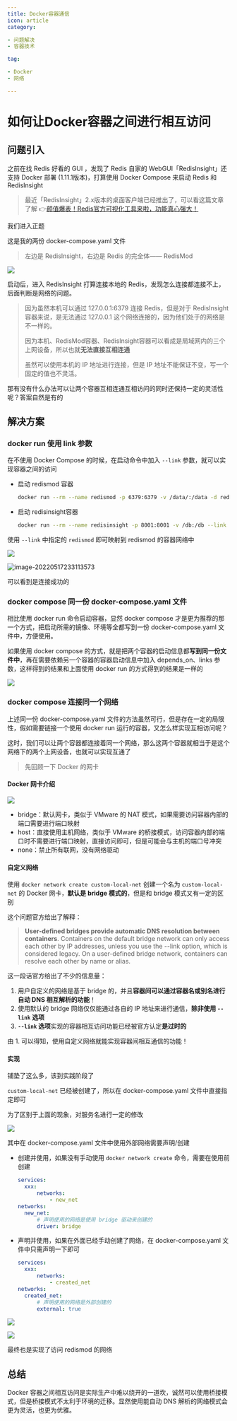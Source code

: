 ```yaml
---
title: Docker容器通信
icon: article
category:

- 问题解决
- 容器技术

tag:

- Docker
- 网络

---
```


# 如何让Docker容器之间进行相互访问

## 问题引入

之前在找 Redis 好看的 GUI ，发现了 Redis 自家的 WebGUI「RedisInsight」还支持 Docker 部署 (1.11.1版本)，打算使用 Docker
Compose 来启动 Redis 和 RedisInsight


> 最近「RedisInsight」2.x版本的桌面客户端已经推出了，可以看这篇文章了解
> 👉[颜值爆表！Redis官方可视化工具来啦，功能真心强大！](https://juejin.cn/post/7072537112834211847)

我们进入正题

这是我的两份 docker-compose.yaml 文件

> 左边是 RedisInsight，右边是 Redis 的完全体—— RedisMod

![](https://wingbun-notes-image.oss-cn-guangzhou.aliyuncs.com/images/20220519204620.png)

启动后，进入 RedisInsight 打算连接本地的 Redis，发现怎么连接都连接不上，后面判断是网络的问题。

> 因为虽然本机可以通过 127.0.0.1:6379 连接 Redis，但是对于 RedisInsight 容器来说，是无法通过 127.0.0.1
> 这个网络连接的，因为他们处于的网络是不一样的。
>
> 因为本机、RedisMod容器、RedisInsight容器可以看成是局域网内的三个上网设备，所以也就**无法直接互相连通**
>
> 虽然可以使用本机的 IP 地址进行连接，但是 IP 地址不能保证不变，写一个固定的值也不灵活。



那有没有什么办法可以让两个容器互相连通互相访问的同时还保持一定的灵活性呢？答案自然是有的



## 解决方案

### docker run 使用 link 参数

在不使用 Docker Compose 的时候，在启动命令中加入 `--link` 参数，就可以实现容器之间的访问

- 启动 redismod 容器

  ```bash
  docker run --rm --name redismod -p 6379:6379 -v /data/:/data -d redislabs/redismod:latest
  ```

- 启动 redisinsight容器

  ```bash
  docker run --rm --name redisinsight -p 8001:8001 -v /db:/db --link redismod -d redislabs/redisinsight:latest
  ```

使用 `--link` 中指定的 `redismod` 即可映射到 redismod 的容器网络中

![](https://wingbun-notes-image.oss-cn-guangzhou.aliyuncs.com/images/20220517233054.png)

![image-20220517233113573](https://wingbun-notes-image.oss-cn-guangzhou.aliyuncs.com/images/image-20220517233113573.png)

可以看到是连接成功的



### docker compose 同一份 docker-compose.yaml 文件

相比使用 docker run 命令启动容器，显然 docker compose 才是更为推荐的那一个方式，把启动所需的镜像、环境等全都写到一份 docker-compose.yaml 文件中，方便使用。

如果使用 docker compose 的方式，就是把两个容器的启动信息都**写到同一份文件中**，再在需要依赖另一个容器的容器启动信息中加入 depends_on、links 参数，这样得到的结果和上面使用 docker run 的方式得到的结果是一样的

![](https://wingbun-notes-image.oss-cn-guangzhou.aliyuncs.com/images/20220519214933.png)



### docker compose 连接同一个网络

上述同一份 docker-compose.yaml 文件的方法虽然可行，但是存在一定的局限性，假如需要链接一个使用 docker run 运行的容器，又怎么样实现互相访问呢？

这时，我们可以让两个容器都连接着同一个网络，那么这两个容器就相当于是这个网络下的两个上网设备，也就可以实现互通了

> 先回顾一下 Docker 的网卡

#### Docker 网卡介绍

![](https://wingbun-notes-image.oss-cn-guangzhou.aliyuncs.com/images/20220517230048.png)

- bridge：默认网卡，类似于 VMware 的 NAT 模式，如果需要访问容器内部的端口需要进行端口映射
- host：直接使用主机网络，类似于 VMware 的桥接模式，访问容器内部的端口时不需要进行端口映射，直接访问即可，但是可能会与主机的端口号冲突
- none：禁止所有联网，没有网络驱动



#### 自定义网络

使用 `docker network create custom-local-net` 创建一个名为 `custom-local-net` 的 Docker 网卡，**默认是 bridge 模式的**，但是和 bridge 模式又有一定的区别

这个问题官方给出了解释：

> **User-defined bridges provide automatic DNS resolution between containers**.
> Containers on the default bridge network can only access each other by IP addresses, unless you use the --link option, which is considered legacy. On a user-defined bridge network, containers can resolve each other by name or alias.

这一段话官方给出了不少的信息量：

1. 用户自定义的网络是基于 bridge 的，并且**容器间可以通过容器名或别名进行自动 DNS 相互解析的功能**！
2. 使用默认的 bridge 网络仅仅能通过各自的 IP 地址来进行通信，**除非使用 `--link` 选项**
3. **`--link` 选项**实现的容器相互访问功能已经被官方认定**是过时的**

由 1. 可以得知，使用自定义网络就能实现容器间相互通信的功能！



#### 实现

铺垫了这么多，该到实践阶段了

`custom-local-net` 已经被创建了，所以在 docker-compose.yaml 文件中直接指定即可

为了区别于上面的现象，对服务名进行一定的修改

![](https://wingbun-notes-image.oss-cn-guangzhou.aliyuncs.com/images/20220730222223.png)

其中在 docker-compose.yaml 文件中使用外部网络需要声明/创建

- 创建并使用，如果没有手动使用 `docker network create` 命令，需要在使用前创建

  ```yaml
  services:
  	xxx:
  		networks:
  			- new_net
  networks:
  	new_net:
  		# 声明使用的网络是使用 bridge 驱动来创建的
  		driver: bridge
  ```

  

- 声明并使用，如果在外面已经手动创建了网络，在 docker-compose.yaml 文件中只需声明一下即可

  ```yaml
  services:
  	xxx:
  		networks:
  			- created_net
  networks:
  	created_net:
  		# 声明使用的网络是外部创建的
  		external: true
  ```

![](https://wingbun-notes-image.oss-cn-guangzhou.aliyuncs.com/images/20220519223001.png)

![](https://wingbun-notes-image.oss-cn-guangzhou.aliyuncs.com/images/20220519223021.png)

最终也是实现了访问 redismod 的网络

## 总结

Docker 容器之间相互访问是实际生产中难以绕开的一道坎，诚然可以使用桥接模式，但是桥接模式不太利于环境的迁移。显然使用能自动
DNS 解析的网络模式会更为灵活，也更为优雅。
